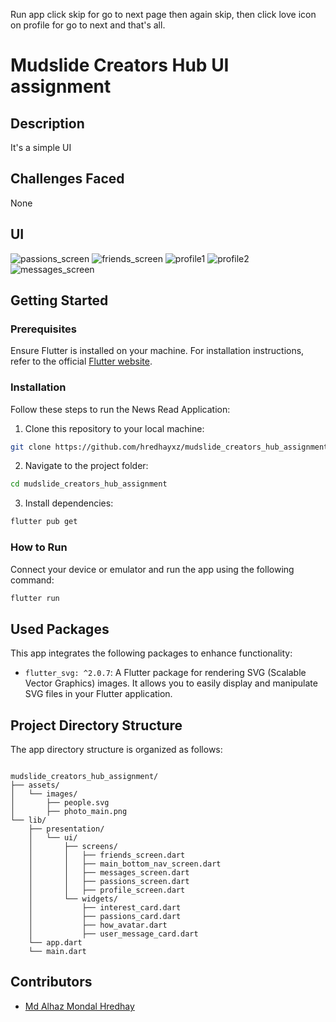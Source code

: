 Run app click skip for go to next page then again skip, then click love icon on profile for go to next and that's all.

# Mudslide Creators Hub UI assignment

## Description
It's a simple UI


## Challenges Faced
None

## UI
![passions_screen](https://github.com/hredhayxz/mudslide_creators_hub_assignment/assets/60058949/4eff3402-b38d-47bb-96c5-dcd3890d18b5)
![friends_screen](https://github.com/hredhayxz/mudslide_creators_hub_assignment/assets/60058949/6120c10d-ffbc-42a2-9040-f8200f7e35be)
![profile1](https://github.com/hredhayxz/mudslide_creators_hub_assignment/assets/60058949/86532b0e-7318-4cd4-8e95-73cbffd8e54b)
![profile2](https://github.com/hredhayxz/mudslide_creators_hub_assignment/assets/60058949/7811ffcb-947f-4874-8b82-0c69a01bda39)
![messages_screen](https://github.com/hredhayxz/mudslide_creators_hub_assignment/assets/60058949/2763f7d9-7fbe-47b5-9b17-765a2c5bc6e3)



## Getting Started

### Prerequisites

Ensure Flutter is installed on your machine. For installation instructions, refer to the official [Flutter website](https://flutter.dev/docs/get-started/install).

### Installation

Follow these steps to run the News Read Application:

1. Clone this repository to your local machine:

```bash
git clone https://github.com/hredhayxz/mudslide_creators_hub_assignment.git
```

2. Navigate to the project folder:

```bash
cd mudslide_creators_hub_assignment
```

3. Install dependencies:

```bash
flutter pub get
```

### How to Run

Connect your device or emulator and run the app using the following command:

```bash
flutter run
```

## Used Packages

This app integrates the following packages to enhance functionality:
- `flutter_svg: ^2.0.7`: A Flutter package for rendering SVG (Scalable Vector Graphics) images. It allows you to easily display and manipulate SVG files in your Flutter application.

## Project Directory Structure

The app directory structure is organized as follows:

```

mudslide_creators_hub_assignment/
├── assets/
│   └── images/
│       ├── people.svg
│       ├── photo_main.png
└── lib/
    ├── presentation/
    │   └── ui/
    │       ├── screens/
    │       │   ├── friends_screen.dart
    │       │   ├── main_bottom_nav_screen.dart
    │       │   ├── messages_screen.dart
    │       │   ├── passions_screen.dart
    │       │   ├── profile_screen.dart
    │       └── widgets/
    │           ├── interest_card.dart
    │           ├── passions_card.dart
    │           ├── how_avatar.dart
    │           ├── user_message_card.dart
    └── app.dart
    └── main.dart

```

## Contributors

- [Md Alhaz Mondal Hredhay](https://github.com/hredhayxz)

